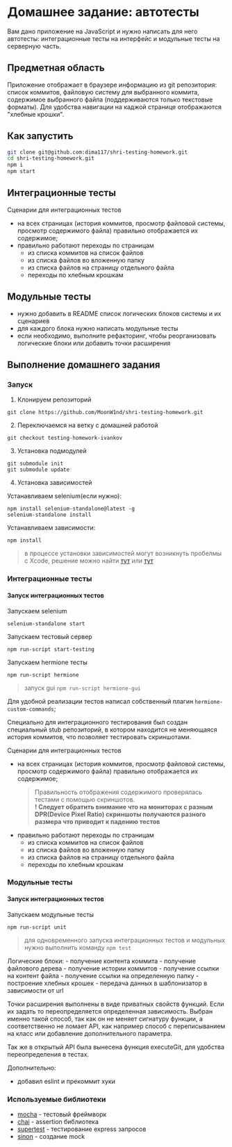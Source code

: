 # Домашнее задание: автотесты

Вам дано приложение на JavaScript и нужно написать для него автотесты: интеграционные тесты на интерфейс и модульные тесты на серверную часть.

## Предметная область

Приложение отображает в браузере информацию из git репозитория: список коммитов, файловую систему для выбранного коммита, содержимое выбранного файла (поддерживаются только текстовые форматы). Для удобства навигации на каджой странице отображаются "хлебные крошки".

## Как запустить

```sh
git clone git@github.com:dima117/shri-testing-homework.git
cd shri-testing-homework.git
npm i
npm start
```

## Интеграционные тесты

Сценарии для интеграционных тестов

- на всех страницах (история коммитов, просмотр файловой системы, просмотр содержимого файла) правильно отображается их содержимое;
- правильно работают переходы по страницам
  - из списка коммитов на список файлов
  - из списка файлов во вложенную папку
  - из списка файлов на страницу отдельного файла
  - переходы по хлебным крошкам

## Модульные тесты

- нужно добавить в README список логических блоков системы и их сценариев
- для каждого блока нужно написать модульные тесты
- если необходимо, выполните рефакторинг, чтобы реорганизовать логические блоки или добавить точки расширения

## Выполнение домашнего задания

### Запуск
1. Клонируем репозиторий

```
git clone https://github.com/MoonW1nd/shri-testing-homework.git
```

2. Переключаемся на ветку с домашней работой
```
git checkout testing-homework-ivankov
```

3. Установка подмодулей
```
git submodule init
git submodule update
```

4. Установка зависимостей

Устанавливаем selenium(если нужно):
```
npm install selenium-standalone@latest -g
selenium-standalone install
```

Устанавливаем зависимости:
```
npm install
```

> в процессе установки зависимостей могут возникнуть пробелмы с Xcode, решение можно найти [тут](https://github.com/nodejs/node-gyp#on-windows) или [тут](https://github.com/nodejs/node-gyp/issues/569)

### Интеграционные тесты

#### Запуск интеграционных тестов

Запускаем selenium

```
selenium-standalone start
```

Запускаем тестовый сервер

```
npm run-script start-testing
```

Запускаем hermione тесты

```
npm run-script hermione
```
> запуск gui `npm run-script hermione-gui`


Для удобной реализации тестов написал собственный плагин `hermione-custom-commands`;

Специально для интеграционного тестирования был создан специальный stub репозиторий, в котором находится не меняющаяся история коммитов, что позволяет тестировать скриншотами.

Сценарии для интеграционных тестов

- на всех страницах (история коммитов, просмотр файловой системы, просмотр содержимого файла) правильно отображается их содержимое;
  > Правильность отображения содержимого проверялась тестами с помощью скриншотов. </br> **! Следует обратить внимание что на мониторах с разным DPR(Device Pixel Ratio) скриншоты получаются разного размера что приводит к падению тестов**
- правильно работают переходы по страницам
  - из списка коммитов на список файлов
  - из списка файлов во вложенную папку
  - из списка файлов на страницу отдельного файла
  - переходы по хлебным крошкам

### Модульные тесты

#### Запуск интеграционных тестов
  Запускаем модульные тесты

  ```
  npm run-script unit
  ```
  > для  одновременного запуска интеграционных тестов и модульных нужно выполнить команду `npm test`

  Логические блоки:
    - получение контента коммита
    - получение файлового дерева
    - получение истории коммитов
    - получение ссылки на контент файла
    - получение ссылки на определенную папку
    - построение хлебных крошек
    - передача данных в шаблонизатор в зависимости от url

  Точки расширения выполнены в виде приватных свойств функций. Если их задать то переопределяется определенная зависимость. Выбран именно такой способ, так как он не меняет сигнатуру функции, а соответственно не ломает API, как например способ с переписыванием на класс или добавление дополнительного параметра.

  Так же в открытый API была вынесена функция executeGit, для удобства переопределения в тестах.

  Дополнительно:
  - добавил eslint и прекоммит хуки

### Используемые библиотеки

- [mocha](https://www.npmjs.com/package/mocha) - тестовый фреймворк
- [chai](https://www.npmjs.com/package/chai) - assertion библиотека
- [supertest](https://www.npmjs.com/package/supertest) - тестирование express запросов
- [sinon](https://www.npmjs.com/package/sinon) - создание mock
